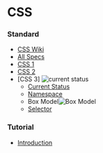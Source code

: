CSS
======

### Standard
- [CSS Wiki](https://en.wikipedia.org/wiki/Cascading_Style_Sheets)
- [All Specs](https://www.w3.org/Style/CSS/specs.en.html)
- [CSS 1](https://www.w3.org/TR/1999/REC-CSS1-19990111)
- [CSS 2](https://www.w3.org/TR/REC-CSS2/)
- [CSS 3] ![current status](https://en.wikipedia.org/wiki/File:CSS3_taxonomy_and_status-v2.png)
  - [Current Status](https://www.w3.org/standards/techs/css#w3c_all)
  - [Namespace](https://www.w3.org/TR/css3-namespace/)
  - Box Model![Box Model](https://www.google.com/imgres?imgurl=http%3A%2F%2Fwww.codeproject.com%2FKB%2FHTML%2F567385%2Fboxmodel-image.png&imgrefurl=http%3A%2F%2Fwww.codeproject.com%2FArticles%2F567385%2FCSSplusBoxplusModelplusandplusPositioning&docid=_GdkGCihm_0qIM&tbnid=IDcMaN98DeD_wM%3A&vet=1&w=377&h=340&bih=500&biw=1105&ved=0ahUKEwj0q_Lj4rjQAhXk1IMKHbmlA8gQMwgqKAEwAQ&iact=mrc&uact=8)
  - [Selector](https://www.w3.org/TR/css3-selectors/)
  
### Tutorial  
  - [Introduction](http://www.w3schools.com/css/css3_intro.asp)
  
